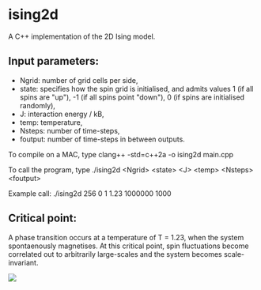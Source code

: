 # ising2d
A C++ implementation of the 2D Ising model. 

## Input parameters:
+ Ngrid: number of grid cells per side,  
+ state: specifies how the spin grid is initialised, and admits values 1 (if all spins are "up"), -1 (if all spins point "down"), 0 (if spins are initialised randomly),  
+ J: interaction energy / kB,  
+ temp: temperature,  
+ Nsteps: number of time-steps,  
+ foutput: number of time-steps in between outputs.

To compile on a MAC, type
clang++ -std=c++2a -o ising2d main.cpp

To call the program, type
./ising2d \<Ngrid\>  \<state\> \<J\> \<temp\> \<Nsteps\> \<foutput\>

Example call: ./ising2d 256 0 1 1.23 1000000 1000
 

## Critical point:

A phase transition occurs at a temperature of T = 1.23, when the system spontaenously magnetises. At this critical point, spin fluctuations become correlated out to arbitrarily large-scales and the system becomes scale-invariant. 

![](https://github.com/tafcosta/ising2d/blob/master/animation.gif)
